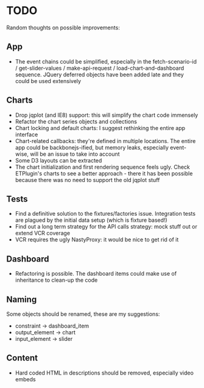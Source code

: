 TODO
====

Random thoughts on possible improvements:

App
---

* The event chains could be simplified, especially in the fetch-scenario-id / get-slider-values / make-api-request / load-chart-and-dashboard sequence. JQuery deferred objects have been added late and they could be used extensively

Charts
------

* Drop jqplot (and IE8) support: this will simplify the chart code immensely
* Refactor the chart series objects and collections
* Chart locking and default charts: I suggest rethinking the entire app interface
* Chart-related callbacks: they're defined in multiple locations. The entire app could be backbonejs-ified, but memory leaks, especially event-wise, will be an issue to take into account
* Some D3 layouts can be extracted
* The chart initialization and first rendering sequence feels ugly. Check ETPlugin's charts to see a better approach - there it has been possible because there was no need to support the old jqplot stuff


Tests
-----

* Find a definitive solution to the fixtures/factories issue. Integration tests are plagued by the initial data setup (which is fixture based!)
* Find out a long term strategy for the API calls strategy: mock stuff out or extend VCR coverage
* VCR requires the ugly NastyProxy: it would be nice to get rid of it

Dashboard
---------

* Refactoring is possible. The dashboard items could make use of inheritance to clean-up the code

Naming
------

Some objects should be renamed, these are my suggestions:

* constraint -> dashboard_item
* output_element -> chart
* input_element -> slider

Content
-------
* Hard coded HTML in descriptions should be removed, especially video embeds
